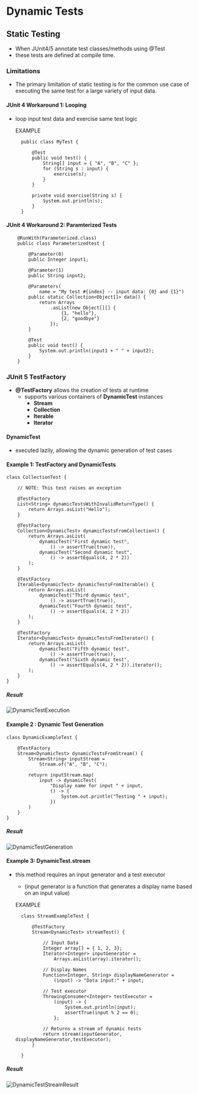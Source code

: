 # Dynamic Tests

## Static Testing
- When JUnit4/5 annotate test classes/methods using @Test
- these tests are defined at compile time. 

### Limitations
- The primary limitation of static testing is for the common
use case of executing the same test for a large variety of
input data. 
  
#### JUnit 4 Workaround 1: Looping
- loop input test data and exercise same test logic

    
    EXAMPLE

        public class MyTest {
            
            @Test
            public void test() {
                String[] input = { "A", "B", "C" };
                for (String s : input) {
                    exercise(s);
                }
            }

            private void exercise(String s) {
                System.out.println(s);
            }
        }

#### JUnit 4 Workaround 2: Paramterized Tests

    
        @RunWith(Parameterized.class) 
        public class Parameterizedtest {
            
            @Parameter(0)
            public Integer input1;

            @Parameter(1)
            public String input2;

            @Parameters(
                name = "My test #{index} -- input data: {0} and {1}")
            public static Collection<Object[]> data() {
                return Arrays
                    .asList(new Object[][] {
                        {1, "hello"},
                        {2, "goodbye"}
                    });
            }

            @Test
            public void test() {
                System.out.println(input1 + " " + input2);
            }
        }

### JUnit 5 TestFactory
- **@TestFactory** allows the creation of tests at runtime
    - supports various containers of **DynamicTest** instances
        - **Stream**
        - **Collection**
        - **Iterable**
        - **Iterator**
    
#### DynamicTest
- executed lazily, allowing the dynamic generation of test cases


#### Example 1: TestFactory and DynamicTests 

    class CollectionTest {

        // NOTE: This test raises an exception

        @TestFactory
        List<String> dynamicTestsWithInvalidReturnType() {
            return Arrays.asList("Hello");
        }

        @TestFactory
        Collection<DynamicTest> dynamicTestsFromCollection() {
            return Arrays.asList(
                dynamicTest("First dynamic test",
                    () -> assertTrue(true)),
                dynamicTest("Second dynamic test",
                    () -> assertEquals(4, 2 * 2))
            );
        }

        @TestFactory
        Iterable<DynamicTest> dynamicTestsFromIterable() {
            return Arrays.asList(
                dynamicTest("Third dynamic test",
                    () -> assertTrue(true)),
                dynamicTest("Fourth dynamic test",
                    () -> assertEquals(4, 2 * 2))
            );
        }

        @TestFactory
        Iterator<DynamicTest> dynamicTestsFromIterator() {
            return Arrays.asList(
                dynamicTest("Fifth dynamic test",
                    () -> assertTrue(true)),
                dynamicTest("Sixth dynamic test",
                    () -> assertEquals(4, 2 * 2)).iterator();
            );
        }
    }

##### Result
![DynamicTestExecution](/Users/Edward/IdeaProjects/edu/MasteringSoftwareTesting/src/main/resources/images/DynamicTestExecution.png)


#### Example 2 : Dynamic Test Generation

        
    class DynamicExampleTest {
        
        @TestFactory
        Stream<DynamicTest> dynamicTestsFromStream() {
            Stream<String> inputStream = 
                Stream.of("A", "B", "C");

            retuyrn inputStream.map(
                input -> dynamicTest(
                    "Display name for input " + input,
                    () -> {
                        System.out.println("Testing " + input);
                    })
            )
        }
    }
##### Result
![DynamicTestGeneration](/Users/Edward/IdeaProjects/edu/MasteringSoftwareTesting/src/main/resources/images/DynamicTestGeneration.png)


#### Example 3: DynamicTest.stream
- this method requires an input generator and a test executor
    - (input generator is a function that generates a display name
      based on an input value)


    EXAMPLE

        class StreamExampleTest {
            
            @TestFactory
            Stream<DynamicTest> streamTest() {

                // Input Data
                Integer array[] = { 1, 2, 3};
                Iterator<Integer> inputGenerator = 
                    Arrays.asList(array).iterator();

                // Display Names
                Function<Integer, String> displayNameGenerator =
                    (input) -> "Data input:" + input;

                // Test executor
                ThrowingConsumer<Integer> testExecutor = 
                    (input) -> {
                        System.out.println(input);
                        assertTrue(input % 2 == 0);
                    };

                // Returns a stream of dynamic tests
                return stream(inputGenerator, displayNameGenerator,testExecutor);
            }
            
        }

##### Result
![DynamicTestStreamResult](/Users/Edward/IdeaProjects/edu/MasteringSoftwareTesting/src/main/resources/images/DynamicTestStreamResult.png)